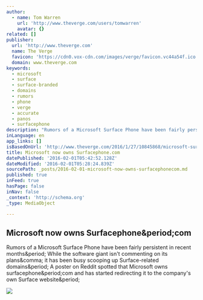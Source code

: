 ```yaml
---
author:
  - name: Tom Warren
    url: 'http://www.theverge.com/users/tomwarren'
    avatar: {}
related: []
publisher:
  url: 'http://www.theverge.com'
  name: The Verge
  favicon: 'https://cdn0.vox-cdn.com/images/verge/favicon.vc44a54f.ico'
  domain: www.theverge.com
keywords:
  - microsoft
  - surface
  - surface-branded
  - domains
  - rumors
  - phone
  - verge
  - accurate
  - panos
  - surfacephone
description: "Rumors of a Microsoft Surface Phone have been fairly persistent in recent months. While the software giant isn't commenting on its plans, it has been busy scooping up Surface-related domains. A poster on Reddit spotted that Microsoft owns surfacephone.com and has started redirecting it to the company's own Surface website."
inLanguage: en
app_links: []
isBasedOnUrl: 'http://www.theverge.com/2016/1/27/10845868/microsoft-surface-phone-domain'
title: Microsoft now owns Surfacephone.com
datePublished: '2016-02-01T05:42:52.128Z'
dateModified: '2016-02-01T05:28:24.839Z'
sourcePath: _posts/2016-02-01-microsoft-now-owns-surfacephonecom.md
published: true
inFeed: true
hasPage: false
inNav: false
_context: 'http://schema.org'
_type: MediaObject

---
```

<article style=""><h1>Microsoft now owns Surfacephone&amp;period;com</h1><p>Rumors of a Microsoft Surface Phone have been fairly persistent in recent months&amp;period; While the software giant isn't commenting on its plans&amp;comma; it has been busy scooping up Surface-related domains&amp;period; A poster on Reddit spotted that Microsoft owns surfacephone&amp;period;com and has started redirecting it to the company's own Surface website&amp;period;</p><img src="https://cdn0.vox-cdn.com/thumbor/_stzmutgG_v8FLYWCRtzgKk_m1E=/0x64:640x424/1600x900/cdn0.vox-cdn.com/uploads/chorus_image/image/48656113/surface3.0.jpg" /></article>